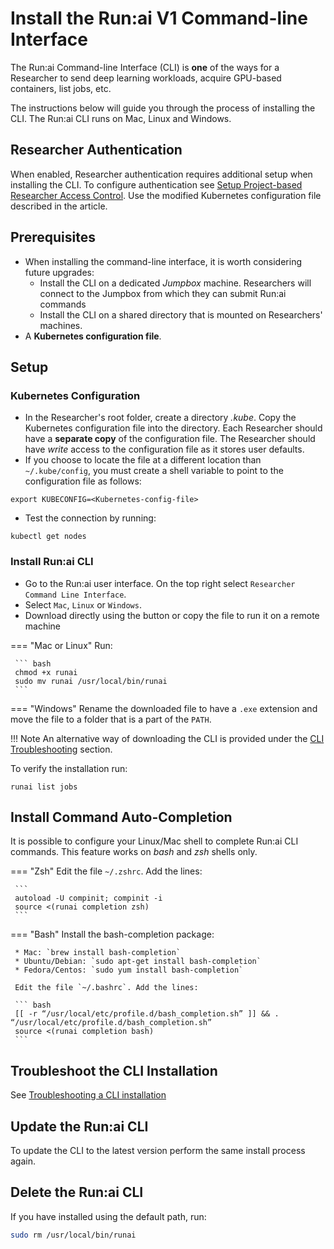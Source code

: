 # Install the Run:ai V1 Command-line Interface

The Run:ai Command-line Interface (CLI) is **one** of the ways for a Researcher to send deep learning workloads, acquire GPU-based containers, list jobs, etc.

The instructions below will guide you through the process of installing the CLI. The Run:ai CLI runs on Mac, Linux and Windows.

## Researcher Authentication

When enabled, Researcher authentication requires additional setup when installing the CLI. To configure authentication see [Setup Project-based Researcher Access Control](../authentication/researcher-authentication.md). Use the modified Kubernetes configuration file described in the article.

## Prerequisites

* When installing the command-line interface, it is worth considering future upgrades:
  * Install the CLI on a dedicated _Jumpbox_ machine. Researchers will connect to the Jumpbox from which they can submit Run:ai commands
  * Install the CLI on a shared directory that is mounted on Researchers' machines.
* A **Kubernetes configuration file**.

## Setup

### Kubernetes Configuration

* In the Researcher's root folder, create a directory _.kube_. Copy the Kubernetes configuration file into the directory. Each Researcher should have a **separate copy** of the configuration file. The Researcher should have _write_ access to the configuration file as it stores user defaults.
* If you choose to locate the file at a different location than `~/.kube/config`, you must create a shell variable to point to the configuration file as follows:

```
export KUBECONFIG=<Kubernetes-config-file>
```

* Test the connection by running:

```
kubectl get nodes
```

### Install Run:ai CLI

* Go to the Run:ai user interface. On the top right select `Researcher Command Line Interface`.
* Select `Mac`, `Linux` or `Windows`.
* Download directly using the button or copy the file to run it on a remote machine

\=== "Mac or Linux" Run:

````
 ``` bash 
 chmod +x runai
 sudo mv runai /usr/local/bin/runai
 ```
````

\=== "Windows" Rename the downloaded file to have a `.exe` extension and move the file to a folder that is a part of the `PATH`.

!!! Note An alternative way of downloading the CLI is provided under the [CLI Troubleshooting](../runai-setup/troubleshooting/troubleshooting.md#command-line-interface-issues) section.

To verify the installation run:

```
runai list jobs
```

## Install Command Auto-Completion

It is possible to configure your Linux/Mac shell to complete Run:ai CLI commands. This feature works on _bash_ and _zsh_ shells only.

\=== "Zsh" Edit the file `~/.zshrc`. Add the lines:

````
 ```
 autoload -U compinit; compinit -i
 source <(runai completion zsh)
 ```
````

\=== "Bash" Install the bash-completion package:

````
 * Mac: `brew install bash-completion`
 * Ubuntu/Debian: `sudo apt-get install bash-completion`
 * Fedora/Centos: `sudo yum install bash-completion`

 Edit the file `~/.bashrc`. Add the lines:

 ``` bash
 [[ -r “/usr/local/etc/profile.d/bash_completion.sh” ]] && . “/usr/local/etc/profile.d/bash_completion.sh”
 source <(runai completion bash)
 ```
````

## Troubleshoot the CLI Installation

See [Troubleshooting a CLI installation](../runai-setup/troubleshooting/troubleshooting.md#command-line-interface-issues)

## Update the Run:ai CLI

To update the CLI to the latest version perform the same install process again.

## Delete the Run:ai CLI

If you have installed using the default path, run:

```bash
sudo rm /usr/local/bin/runai
```
